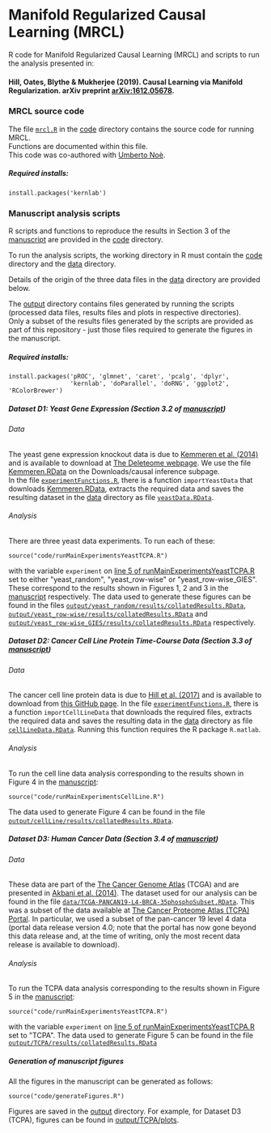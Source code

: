 # Manifold Regularized Causal Learning (MRCL)
R code for Manifold Regularized Causal Learning (MRCL) and scripts to run the analysis presented in:
#### Hill, Oates, Blythe &amp; Mukherjee (2019). Causal Learning via Manifold Regularization. arXiv preprint [arXiv:1612.05678](https://arxiv.org/abs/1612.05678).

### MRCL source code
The file [`mrcl.R`](./code/mrcl.R) in the [code](code) directory contains the source code for running MRCL.  
Functions are documented within this file.  
This code was co-authored with [Umberto Noè](https://github.com/unoe). 

##### Required installs:
```
install.packages('kernlab')
```

### Manuscript analysis scripts

R scripts and functions to reproduce the results in Section 3 of the [manuscript](https://arxiv.org/abs/1612.05678) are provided in the [code](code) directory.  

To run the analysis scripts, the working directory in R must contain the [code](code) directory and the [data](data) directory.  

Details of the origin of the three data files in the [data](data) directory are provided below.  

The [output](output) directory contains files generated by running the scripts (processed data files, results files and plots in respective directories).  
Only a subset of the results files generated by the scripts are provided as part of this repository - just those files required to generate the figures in the manuscript.

##### Required installs:
```
install.packages('pROC', 'glmnet', 'caret', 'pcalg', 'dplyr', 
                 'kernlab', 'doParallel', 'doRNG', 'ggplot2', 'RColorBrewer')
```

##### Dataset D1: Yeast Gene Expression (Section 3.2 of [manuscript](https://arxiv.org/abs/1612.05678))

###### Data
The yeast gene expression knockout data is due to [Kemmeren et al. (2014)](https://www.cell.com/abstract/S0092-8674(14)00342-0) and is available to download at [The Deleteome webpage](http://deleteome.holstegelab.nl/). We use the file [Kemmeren.RData](http://deleteome.holstegelab.nl/data/downloads/causal_inference/Kemmeren.RData) on the Downloads/causal inference subpage.  
In the file [`experimentFunctions.R`](code/experimentFunctions.R), there is a function `importYeastData` that downloads [Kemmeren.RData](http://deleteome.holstegelab.nl/data/downloads/causal_inference/Kemmeren.RData), extracts the required data and saves the resulting dataset in the [data](data) directory as file [`yeastData.RData`](data/yeastData.RData).

###### Analysis
There are three yeast data experiments. To run each of these:
```
source("code/runMainExperimentsYeastTCPA.R")
```
with the variable `experiment` on [line 5 of runMainExperimentsYeastTCPA.R](https://github.com/Steven-M-Hill/MRCL/blob/b772511d7f5b77f6889b6dc9aef5ad2b03c25ae3/code/runMainExperimentsYeastTCPA.R#L5) set to either "yeast_random", "yeast_row-wise" or "yeast_row-wise_GIES". These correspond to the results shown in Figures 1, 2 and 3 in the [manuscript](https://arxiv.org/abs/1612.05678) respectively. The data used to generate these figures can be found in the files [`output/yeast_random/results/collatedResults.RData`](output/yeast_random/results/collatedResults.RData), [`output/yeast_row-wise/results/collatedResults.RData`](output/yeast_row-wise/results/collatedResults.RData) and [`output/yeast_row-wise_GIES/results/collatedResults.RData`](output/yeast_row-wise_GIES/results/collatedResults.RData) respectively.

##### Dataset D2: Cancer Cell Line Protein Time-Course Data (Section 3.3 of [manuscript](https://arxiv.org/abs/1612.05678))

###### Data
The cancer cell line protein data is due to [Hill et al. (2017)](https://www.cell.com/cell-systems/fulltext/S2405-4712(16)30408-2) and is available to download from [this GitHub page](https://github.com/Steven-M-Hill/causal-signaling-networks-CellSystems2016). 
In the file [`experimentFunctions.R`](code/experimentFunctions.R), there is a function `importCellLineData` that downloads the required files, extracts the required data and saves the resulting data in the [data](data) directory as file [`cellLineData.RData`](data/cellLineData.RData). Running this function requires the R package `R.matlab`.

###### Analysis
To run the cell line data analysis corresponding to the results shown in Figure 4 in the [manuscript](https://arxiv.org/abs/1612.05678):
```
source("code/runMainExperimentsCellLine.R")
```
The data used to generate Figure 4 can be found in the file [`output/cellLine/results/collatedResults.RData`](output/cellLine/results/collatedResults.RData).

##### Dataset D3: Human Cancer Data (Section 3.4 of [manuscript](https://arxiv.org/abs/1612.05678))

###### Data
These data are part of the [The Cancer Genome Atlas](http://cancergenome.nih.gov/) (TCGA) and are presented in [Akbani et al. (2014)](https://www.nature.com/articles/ncomms4887). The dataset used for our analysis can be found in the file [`data/TCGA-PANCAN19-L4-BRCA-35phosphoSubset.RData`](data/TCGA-PANCAN19-L4-BRCA-35phosphoSubset.RData). This was a subset of the data available at [The Cancer Proteome Atlas (TCPA) Portal](https://tcpaportal.org/). In particular, we used a subset of the pan-cancer 19 level 4 data (portal data release version 4.0; note that the portal has now gone beyond this data release and, at the time of writing, only the most recent data release is available to download).

###### Analysis
To run the TCPA data analysis corresponding to the results shown in Figure 5 in the [manuscript](https://arxiv.org/abs/1612.05678):
```
source("code/runMainExperimentsYeastTCPA.R")
```
with the variable `experiment` on [line 5 of runMainExperimentsYeastTCPA.R](https://github.com/Steven-M-Hill/MRCL/blob/b772511d7f5b77f6889b6dc9aef5ad2b03c25ae3/code/runMainExperimentsYeastTCPA.R#L5) set to "TCPA". The data used to generate Figure 5 can be found in the file [`output/TCPA/results/collatedResults.RData`](output/TCPA/results/collatedResults.RData)

##### Generation of manuscript figures
All the figures in the manuscript can be generated as follows:
```
source("code/generateFigures.R")
```
Figures are saved in the [output](output) directory. For example, for Dataset D3 (TCPA), figures can be found in [output/TCPA/plots](output/TCPA/plots).
